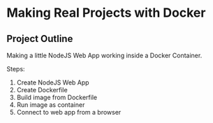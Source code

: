 # Making Real Projects with Docker

## Project Outline

Making a little NodeJS Web App working inside a Docker Container.

Steps: 
1. Create NodeJS Web App
2. Create Dockerfile
3. Build image from Dockerfile
4. Run image as container
5. Connect to web app from a browser
